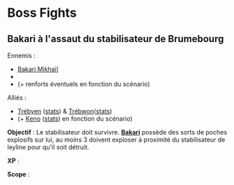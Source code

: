 # Boss Fights

## Bakari à l'assaut du stabilisateur de Brumebourg

Ennemis : 
* [Bakari Mikhaïl](../STAT_BLOCKS/PERSONNAGES/BakariMikhail.md)
* 
* (+ renforts éventuels en fonction du scénario)

Alliés : 
* [Trébyen](../WORLDBUILDING/PERSONNAGES/PNJ/Brumebourg.md#trébyen-kwestyon---membre-de-la-garde-de-therra) ([stats](../STAT_BLOCKS/CLASS/Chevalier.md#chevalier-saurien)) & [Trébwon]((../WORLDBUILDING/PERSONNAGES/PNJ/Brumebourg.md#trébwon-kwestyon---membre-de-la-garde-de-therra))([stats](../STAT_BLOCKS/CLASS/Chevalier.md#chevalier-saurien))
* (+ [Keno](../WORLDBUILDING/PERSONNAGES/PNJ/Brumebourg.md#keno-kutt---chef-de-la-garde-de-therra) ([stats](../STAT_BLOCKS/CLASS/Chevalier.md#chevalier-saurien)) en fonction du scénario)

**Objectif** : Le stabilisateur doit survivre. [**Bakari**](../WORLDBUILDING/PERSONNAGES/PNJ/EnfantsDeLaRue.md#bakari-mikhaïl---chef-de-groupe) possède des sorts de poches explosifs sur lui, au moins 3 doivent exploser à proximité du stabilisateur de leyline pour qu'il soit détruit.

**XP** : 

**Scope** : 
